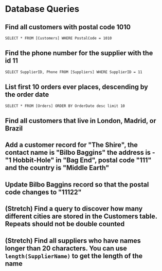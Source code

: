 # Database Queries

## Find all customers with postal code 1010

    SELECT * FROM [Customers] WHERE PostalCode = 1010

## Find the phone number for the supplier with the id 11

    SELECT SupplierID, Phone FROM [Suppliers] WHERE SupplierID = 11

## List first 10 orders ever places, descending by the order date

    SELECT * FROM [Orders] ORDER BY OrderDate desc limit 10

## Find all customers that live in London, Madrid, or Brazil

## Add a customer record for "The Shire", the contact name is "Bilbo Baggins" the address is -"1 Hobbit-Hole" in "Bag End", postal code "111" and the country is "Middle Earth"

## Update Bilbo Baggins record so that the postal code changes to "11122"

## (Stretch) Find a query to discover how many different cities are stored in the Customers table. Repeats should not be double counted

## (Stretch) Find all suppliers who have names longer than 20 characters. You can use `length(SupplierName)` to get the length of the name
